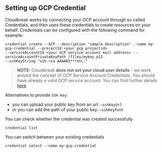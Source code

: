 ## Setting up GCP Credential

Cloudbreak works by connecting your GCP account through so called Credentials, and then uses these credentials to 
create resources on your behalf. Credentials can be configured with the following command for example:
```
credential create --GCP --description "sample description" --name my-gcp-credential --projectId <your gcp projectid> 
--serviceAccountId <your GCP service account mail address> --serviceAccountPrivateKeyPath /files/mykey.p12 
--sshKeyString "ssh-rsa AAAAB3***etc."
```
>**NOTE:** Cloudbreak **does not set your cloud user details** - we work around the concept of GCP Service 
Account Credentials. You should have already a valid GCP service account. You can find further details [here](gcp.md#provisioning-prerequisites).

Alternatives to provide `SSH Key`:

- you can upload your public key from an url: `—sshKeyUrl` 
- or you can add the path of your public key: `—sshKeyPath`

You can check whether the credential was created successfully
```
credential list
```
You can switch between your existing credentials
```
credential select --name my-gcp-credential
```
